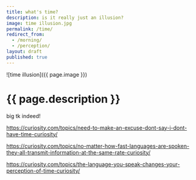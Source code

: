 ```yaml
---
title: what's time?
description: is it really just an illusion?
image: time illusion.jpg
permalink: /time/
redirect_from:
  - /morning/
  - /perception/
layout: draft
published: true
---
```


![time illusion]({{ page.image }})

# {{ page.description }}

big tk indeed!

https://curiosity.com/topics/need-to-make-an-excuse-dont-say-i-dont-have-time-curiosity/

https://curiosity.com/topics/no-matter-how-fast-languages-are-spoken-they-all-transmit-information-at-the-same-rate-curiosity/

https://curiosity.com/topics/the-language-you-speak-changes-your-perception-of-time-curiosity/
